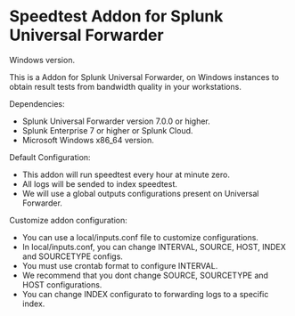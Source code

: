 # Speedtest Addon for Splunk Universal Forwarder
Windows version.

This is a Addon for Splunk Universal Forwarder, on Windows instances to obtain result tests from bandwidth quality in your workstations.

Dependencies:
- Splunk Universal Forwarder version 7.0.0 or higher.
- Splunk Enterprise 7 or higher or Splunk Cloud.
- Microsoft Windows x86_64 version.

Default Configuration:
- This addon will run speedtest every hour at minute zero.
- All logs will be sended to index speedtest.
- We will use a global outputs configurations present on Universal Forwarder.

Customize addon configuration:
- You can use a local/inputs.conf file to customize configurations.
- In local/inputs.conf, you can change INTERVAL, SOURCE, HOST, INDEX and SOURCETYPE configs.
- You must use crontab format to configure INTERVAL.
- We recommend that you dont change SOURCE, SOURCETYPE and HOST configurations.
- You can change INDEX configurato to forwarding logs to a specific index.

